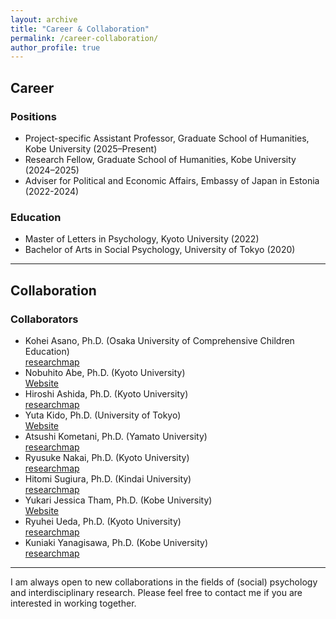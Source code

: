 ```yaml
---
layout: archive
title: "Career & Collaboration"
permalink: /career-collaboration/
author_profile: true
---
```


## Career

### Positions
- Project-specific Assistant Professor, Graduate School of Humanities, Kobe University (2025–Present)
- Research Fellow, Graduate School of Humanities, Kobe University (2024–2025)
- Adviser for Political and Economic Affairs, Embassy of Japan in Estonia (2022-2024)

### Education
- Master of Letters in Psychology, Kyoto University (2022)
- Bachelor of Arts in Social Psychology, University of Tokyo (2020)


---

## Collaboration

### Collaborators
- Kohei Asano, Ph.D. (Osaka University of Comprehensive Children Education)  
  [researchmap](https://researchmap.jp/koheiasano)
- Nobuhito Abe, Ph.D. (Kyoto University)  
  [Website](http://www.nobuhitoabe.com/)
- Hiroshi Ashida, Ph.D. (Kyoto University)  
  [researchmap](https://researchmap.jp/read0057447)
- Yuta Kido, Ph.D. (University of Tokyo)  
  [Website](https://kidd000.github.io/index_en.html)
- Atsushi Kometani, Ph.D. (Yamato University)  
  [researchmap](https://researchmap.jp/akometani/)
- Ryusuke Nakai, Ph.D. (Kyoto University)  
  [researchmap](https://researchmap.jp/7000010548)
- Hitomi Sugiura, Ph.D. (Kindai University)  
  [researchmap](https://researchmap.jp/7000018377)
- Yukari Jessica Tham, Ph.D. (Kobe University)  
  [Website](https://yukarijessica.me/en/)
- Ryuhei Ueda, Ph.D. (Kyoto University)  
  [researchmap](https://researchmap.jp/ryuheiueda)
- Kuniaki Yanagisawa, Ph.D. (Kobe University)  
  [researchmap](https://researchmap.jp/kuni1031)


---

I am always open to new collaborations in the fields of (social) psychology and interdisciplinary research. Please feel free to contact me if you are interested in working together. 